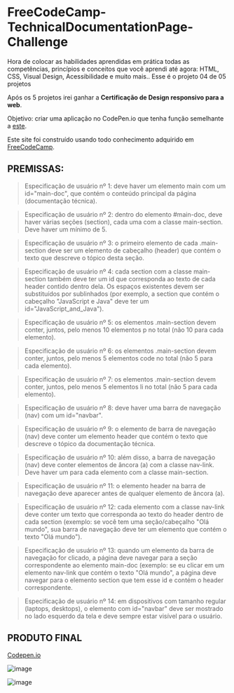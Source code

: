 # FreeCodeCamp-TechnicalDocumentationPage-Challenge

Hora de colocar as habilidades aprendidas em prática todas as competências, princípios e conceitos que você aprendi até agora: HTML, CSS, Visual Design, Acessibilidade e muito mais.. Esse é o projeto 04 de 05 projetos

Após os 5 projetos irei ganhar a **Certificação de Design responsivo para a web**.

Objetivo: criar uma aplicação no CodePen.io que tenha função semelhante a [este](https://codepen.io/freeCodeCamp/full/NdrKKL).

Este site foi construído usando todo conhecimento adquirido em [FreeCodeCamp](https://www.freecodecamp.org/learn/responsive-web-design/).

## PREMISSAS:

>Especificação de usuário nº 1: deve haver um elemento main com um id="main-doc", que contém o conteúdo principal da página (documentação técnica).

>Especificação de usuário nº 2: dentro do elemento #main-doc, deve haver várias seções (section), cada uma com a classe main-section. Deve haver um mínimo de 5.

>Especificação de usuário nº 3: o primeiro elemento de cada .main-section deve ser um elemento de cabeçalho (header) que contém o texto que descreve o tópico desta seção.

>Especificação de usuário nº 4: cada section com a classe main-section também deve ter um id que corresponda ao texto de cada header contido dentro dela. Os espaços existentes devem ser substituídos por sublinhados (por exemplo, a section que contém o cabeçalho "JavaScript e Java" deve ter um id="JavaScript_and_Java").

>Especificação de usuário nº 5: os elementos .main-section devem conter, juntos, pelo menos 10 elementos p no total (não 10 para cada elemento).

>Especificação de usuário nº 6: os elementos .main-section devem conter, juntos, pelo menos 5 elementos code no total (não 5 para cada elemento).

>Especificação de usuário nº 7: os elementos .main-section devem conter, juntos, pelo menos 5 elementos li no total (não 5 para cada elemento).

>Especificação de usuário nº 8: deve haver uma barra de navegação (nav) com um id="navbar".

>Especificação de usuário nº 9: o elemento de barra de navegação (nav) deve conter um elemento header que contém o texto que descreve o tópico da documentação técnica.

>Especificação de usuário nº 10: além disso, a barra de navegação (nav) deve conter elementos de âncora (a) com a classe nav-link. Deve haver um para cada elemento com a classe main-section.

>Especificação de usuário nº 11: o elemento header na barra de navegação deve aparecer antes de qualquer elemento de âncora (a).

>Especificação de usuário nº 12: cada elemento com a classe nav-link deve conter um texto que corresponda ao texto do header dentro de cada section (exemplo: se você tem uma seção/cabeçalho "Olá mundo", sua barra de navegação deve ter um elemento que contém o texto "Olá mundo").

>Especificação de usuário nº 13: quando um elemento da barra de navegação for clicado, a página deve navegar para a seção correspondente ao elemento main-doc (exemplo: se eu clicar em um elemento nav-link que contém o texto "Olá mundo", a página deve navegar para o elemento section que tem esse id e contém o header correspondente.

>Especificação de usuário nº 14: em dispositivos com tamanho regular (laptops, desktops), o elemento com id="navbar" deve ser mostrado no lado esquerdo da tela e deve sempre estar visível para o usuário.

## PRODUTO FINAL

[Codepen.io](x)

![image](y)

![image](z)

